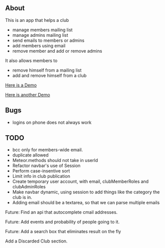 ## About
This is an app that helps a club 

* manage members mailing list
* manage admins mailing list
* send emails to members or admins
* add members using email
* remove member and add or remove admins

It also allows members to

* remove himself from a mailing list
* add and remove himself from a club

[Here is a Demo](http://ideas.on.meteor.com)

[Here is another Demo](http://club.fest.on.meteor.com)


## Bugs

* logins on phone does not always work

## TODO

* bcc only for members-wide email.
* duplicate allowed
* Meteor.methods should not take in userId
* Refactor navbar's use of Session
* Perform case-insentive sort
* Limit info in club publication
* Create temporary user account, with email, clubMemberRoles and clubAdminRoles
* Make navbar dynamic, using session to add things like the category the club is in.
* Adding email should be a textarea, so that we can parse multiple emails

Future: Find an api that autocomplete cmail addresses.

Future: Add events and probability of people going to it.

Future: Add a search box that eliminates result on the fly

Add a Discarded Club section.


